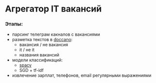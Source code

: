 # Агрегатор IT вакансий

###  Этапы:
-  парсинг телеграм какналов с вакансиями
- разметка текстов в [doccano](https://github.com/doccano/doccano):
    - вакансия / не вакансия
    - it / не it
    - названия вакансий
- модели классификаций:
    - [spacy](https://spacy.io/)
    - SGD + tf-idf
- извлечение зарплат, телефонов, email регулярными выражениями